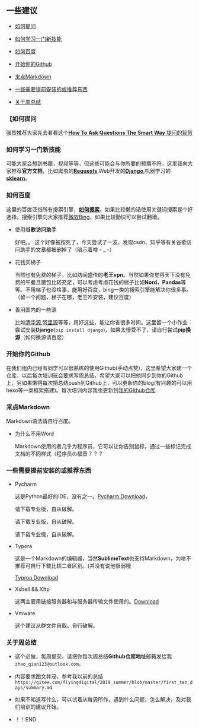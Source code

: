 ## 一些建议 

- [如何提问](#如何提问)

- [如何学习一门新技能](#如何学习一门新技能)

- [如何百度](#如何百度)

- [开始你的Github](#开始你的Github)

- [来点Markdown](#来点Markdown)

- [一些需要提前安装的或推荐东西](#一些需要提前安装的或推荐东西)

- [关于周总结](#关于周总结)



### 【如何提问

强烈推荐大家先去看看这个[**How To Ask Questions The Smart Way** 提问的智慧](https://github.com/ryanhanwu/How-To-Ask-Questions-The-Smart-Way/blob/master/README-zh_CN.md)



### 如何学习一门新技能

可能大家会想到书籍，视频等等，但这些可能会与你所要的预期不符，这里我向大家推荐**官方文档**，比如爬虫的[**Requests**](https://requests.readthedocs.io/en/master/),Web开发的[**Django**](https://docs.djangoproject.com/en/3.1/),机器学习的[**sklearn**](https://scikit-learn.org/stable/user_guide.html)。



### 如何百度

这里的百度泛指所有搜索引擎，[**如何搜索**](https://blog.csdn.net/qq_34033853/article/details/79311303)，如果比较懒的话使用关键词搜索是个好选择。搜索引擎向大家推荐[微软Bing](https://cn.bing.com/)，如果比较勤快可以尝试翻墙。

- 使用**谷歌访问助手**

  好吧。。  这个好像被按死了，今天尝试了一波，发现csdn、知乎等有关谷歌访问助手的文章都被删掉了（暗示着啥 - _ -）

- 花钱买梯子

  当然也有免费的梯子，比如坊间盛传的**老王vpn**。当然如果你觉得天下没有免费的午餐且腰包比较充足，可以考虑考虑花钱的梯子比如**Nord**，**Pandas**等等。不用梯子也没啥事，能用好百度，bing一类的搜索引擎能解决你很多事。（留一个问题，梯子在哪，老王咋安装，建议百度）

- 善用国内的一些源

  比如[清华源](https://mirrors.tuna.tsinghua.edu.cn/),[阿里源](https://developer.aliyun.com/mirror/)等等，用好这些，能让你省很多时间。这里留一个小作业：尝试安装**Django**(`pip install django`)，如果太慢受不了，请自行尝试**pip换源**（如何换源请百度）



### 开始你的Github

在我们组内已经有同学可以很熟练的使用Github(手动点赞)，这里希望大家建一个仓库，以后每次培训玩会要求写周总结，希望大家可以把他同步到你的Github上，另如果懒得每次把总结push到Github上，可以更新你的blog(有兴趣的可以用hexo等一类框架搭建)。每次培训内容我也更新到[我的GIthub仓库](https://github.com/flyingdigital/NextGeneration).



### 来点Markdown

Markdown语法请自行百度。

- 为什么不用Word

  Markdown使用的者几乎为程序员，它可以让你告别鼠标，通过一些标记完成文档的不同样式（程序员の福音？？？

  

### 一些需要提前安装的或推荐东西

- Pycharm

  这是Python最好的IDE，没有之一。[Pycharm Download](https://www.jetbrains.com/pycharm/download/)，

  请下载专业版，自从破解。

  请下载专业版，自从破解。

  请下载专业版，自从破解。

- Typora

  这是一个Markdown的编辑器，当然**SublimeText**也支持Markdown，为啥不推荐可自行下载比较二者区别。(并没有说他很弱哦

  [Typroa  Download](https://typora.io/)

- Xshell && Xftp

  这两主要用链接服务器和与服务器传输文件使用的。[Download](https://www.netsarang.com/en/all-downloads/)

- Vmware

  这个建议从群文件自取。自行破解。



### 关于周总结

- 这个必做，每周提交，请把你每次周总结**Github仓库地址**邮箱发给我`zhao_qian123@outlook.com`。

- 内容要求图文并茂，参考我以前的总结`https://gitee.com/flyingdigital/2019_summer/blob/master/first_ten_days/summary.md`

- 如果不知道写什么，可以试着从每周所作，遇到什么问题，怎么解决，及对我们培训的建议开始。

- ！！END

  

  